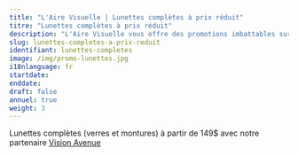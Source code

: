 ```yaml
---
title: "L'Aire Visuelle | Lunettes complètes à prix réduit"
titre: "Lunettes complètes à prix réduit"
description: "L'Aire Visuelle vous offre des promotions imbattables sur tous produits de la vue."
slug: lunettes-completes-a-prix-reduit
identifiant: lunettes-completes
image: /img/promo-lunettes.jpg
i18nlanguage: fr
startdate: 
enddate: 
draft: false
annuel: true
weight: 3
---
```


Lunettes complètes (verres et montures) à partir de 149$ avec notre partenaire [Vision Avenue](https://www.visionavenue.ca/fr/)